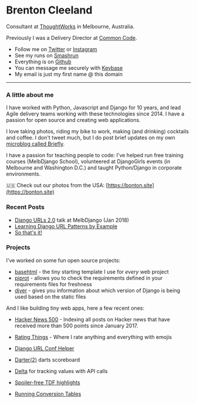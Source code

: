 # Brenton Cleeland

Consultant at [ThoughtWorks][tw] in Melbourne, Australia.

Previously I was a Delivery Director at [Common Code][cc].

- Follow me on [Twitter][twitter] or [Instagram][instagram]
- See my runs on [Smashrun][smashrun]
- Everything is on [Github][github]
- You can message me securely with [Keybase][keybase]
- My email is just my first name @ this domain

---

### A little about me

I have worked with Python, Javascript and Django for 10 years, and lead Agile delivery teams working with these technologies since 2014.
I have a passion for open source and creating web applications.

I love taking photos, riding my bike to work, making (and drinking) cocktails and coffee. I don't tweet much, but I do post brief updates on my own [microblog called Briefly][briefly].

I have a passion for teaching people to code: I've helped run free training courses (MelbDjango School), volunteered at DjangoGirls events (in Melbourne and Washington D.C.) and taught Python/Django in corporate environments.

🇺🇸 Check out our photos from the USA: [https://bonton.site](https://bonton.site)


### Recent Posts

- [Django URLs 2.0](https://briefly.brntn.me/2018/1/28/59) talk at MelbDjango (Jan 2018)
- [Learning Django URL Patterns by Example](https://briefly.brntn.me/2017/10/15/50)
- [So that's it!](https://twitter.com/sesh/status/916458668522070017)


### Projects

I've worked on some fun open source projects:

- [basehtml][basehtml] - the tiny starting template I use for _every_ web project
- [piprot][piprot] - allows you to check the requirements defined in your requirements files for freshness
- [djver][djver] - gives you information about which version of Django is being used based on the static files


And I like building tiny web apps, here a few recent ones:

- [Hacker News 500][hn500] - Indexing all posts on Hacker news that have received more than 500 points since January 2017.
- [Rating Things][rating-things] - Where I rate anything and everything with emojis
- [Django URL Conf Helper][urlconf]
- [Darter(2)][darter] darts scoreboard
- [Delta][delta] for tracking values with API calls
- [Spoiler-free TDF highlights][tdf-highlights]
- [Running Conversion Tables][running-tables]


  [twitter]: https://twitter.com/sesh
  [cc]: https://commoncode.io
  [instagram]: https://instagram.com/sesh00
  [smashrun]: http://smashrun.com/brentoncleeland
  [github]: https://github.com
  [piprot]: https://github.com/sesh/piprot
  [djver]: https://github.com/sesh/djver
  [basehtml]: https://github.com/sesh/basehtml
  [briefly]: https://briefly.brntn.me
  [rating-things]: https://ratingthings.net
  [urlconf]: https://sesh.github.io/urlconf/
  [darter]: https://darter.brntn.me
  [delta]: https://delta.brntn.me
  [hn500]: https://hn500.brntn.me
  [tdf-highlights]: http://tdf-highlights-au.surge.sh/
  [running-tables]: http://runningtables.info
  [keybase]: https://keybase.io/sesh
  [tw]: https://thoughtworks.com
